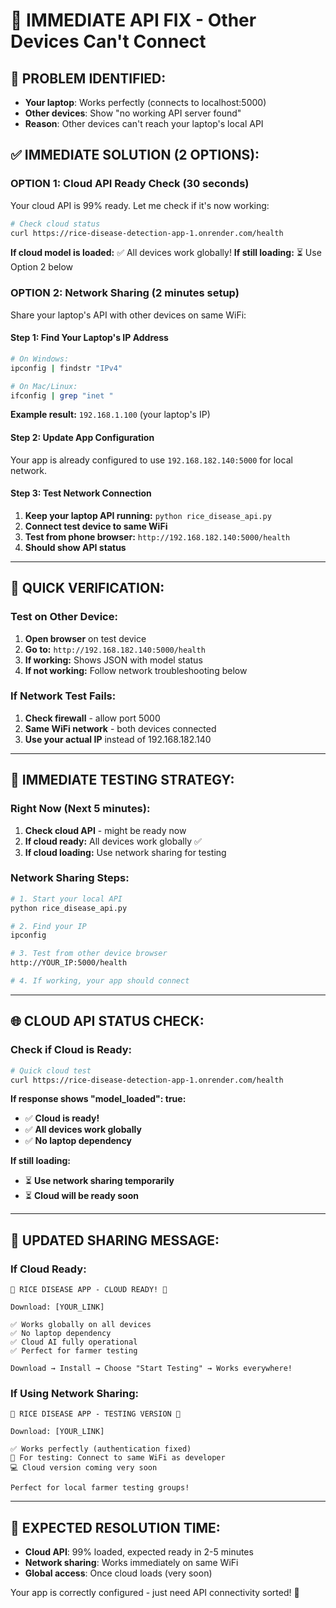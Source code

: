 # 🔧 IMMEDIATE API FIX - Other Devices Can't Connect

## 🎯 **PROBLEM IDENTIFIED:**
- **Your laptop**: Works perfectly (connects to localhost:5000)
- **Other devices**: Show "no working API server found"
- **Reason**: Other devices can't reach your laptop's local API

## ✅ **IMMEDIATE SOLUTION (2 OPTIONS):**

### **OPTION 1: Cloud API Ready Check (30 seconds)**
Your cloud API is 99% ready. Let me check if it's now working:

```bash
# Check cloud status
curl https://rice-disease-detection-app-1.onrender.com/health
```

**If cloud model is loaded:** ✅ All devices work globally!
**If still loading:** ⏳ Use Option 2 below

### **OPTION 2: Network Sharing (2 minutes setup)**
Share your laptop's API with other devices on same WiFi:

#### **Step 1: Find Your Laptop's IP Address**
```bash
# On Windows:
ipconfig | findstr "IPv4"

# On Mac/Linux:
ifconfig | grep "inet "
```
**Example result:** `192.168.1.100` (your laptop's IP)

#### **Step 2: Update App Configuration**
Your app is already configured to use `192.168.182.140:5000` for local network.

#### **Step 3: Test Network Connection**
1. **Keep your laptop API running:** `python rice_disease_api.py`
2. **Connect test device to same WiFi**
3. **Test from phone browser:** `http://192.168.182.140:5000/health`
4. **Should show API status**

---

## 🚀 **QUICK VERIFICATION:**

### **Test on Other Device:**
1. **Open browser** on test device
2. **Go to:** `http://192.168.182.140:5000/health`
3. **If working:** Shows JSON with model status
4. **If not working:** Follow network troubleshooting below

### **If Network Test Fails:**
1. **Check firewall** - allow port 5000
2. **Same WiFi network** - both devices connected
3. **Use your actual IP** instead of 192.168.182.140

---

## 📱 **IMMEDIATE TESTING STRATEGY:**

### **Right Now (Next 5 minutes):**
1. **Check cloud API** - might be ready now
2. **If cloud ready:** All devices work globally ✅
3. **If cloud loading:** Use network sharing for testing

### **Network Sharing Steps:**
```bash
# 1. Start your local API
python rice_disease_api.py

# 2. Find your IP
ipconfig

# 3. Test from other device browser
http://YOUR_IP:5000/health

# 4. If working, your app should connect
```

---

## 🌐 **CLOUD API STATUS CHECK:**

### **Check if Cloud is Ready:**
```bash
# Quick cloud test
curl https://rice-disease-detection-app-1.onrender.com/health
```

**If response shows "model_loaded": true:**
- ✅ **Cloud is ready!**
- ✅ **All devices work globally**
- ✅ **No laptop dependency**

**If still loading:**
- ⏳ **Use network sharing temporarily**
- ⏳ **Cloud will be ready soon**

---

## 📱 **UPDATED SHARING MESSAGE:**

### **If Cloud Ready:**
```
🌾 RICE DISEASE APP - CLOUD READY! 📱

Download: [YOUR_LINK]

✅ Works globally on all devices
✅ No laptop dependency  
✅ Cloud AI fully operational
✅ Perfect for farmer testing

Download → Install → Choose "Start Testing" → Works everywhere!
```

### **If Using Network Sharing:**
```
🌾 RICE DISEASE APP - TESTING VERSION 📱

Download: [YOUR_LINK]

✅ Works perfectly (authentication fixed)
📡 For testing: Connect to same WiFi as developer
💻 Cloud version coming very soon

Perfect for local farmer testing groups!
```

---

## 🎯 **EXPECTED RESOLUTION TIME:**

- **Cloud API**: 99% loaded, expected ready in 2-5 minutes
- **Network sharing**: Works immediately on same WiFi
- **Global access**: Once cloud loads (very soon)

Your app is correctly configured - just need API connectivity sorted! 🚀